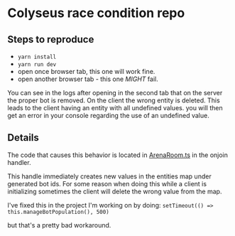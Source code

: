 # Colyseus race condition repo
## Steps to reproduce
- `yarn install`
- `yarn run dev`
- open once browser tab, this one will work fine.
- open another browser tab - this one *MIGHT* fail.

You can see in the logs after opening in the second tab that on the server the proper bot is removed.
On the client the wrong entity is deleted.
This leads to the client having an entity with all undefined values.
you will then get an error in your console regarding the use of an undefined value.


## Details
The code that causes this behavior is located in [ArenaRoom.ts](https://github.com/LukeWood/Colyseus-Race-Condition-Minimal-Setup/blob/master/src/server/rooms/ArenaRoom.ts#L48) in the onjoin handler.

This handle immediately creates new values in the entities map under generated bot ids.
For some reason when doing this while a client is initializing sometimes the client will delete the wrong value from the map.

I've fixed this in the project I'm working on by doing:
`setTimeout(() => this.manageBotPopulation(), 500)`

but that's a pretty bad workaround.

